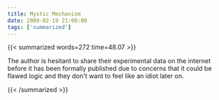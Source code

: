 ```yaml
---
title: Mystic Mechanism
date: 2009-02-19 21:00:00
tags: ['summarized']
---
```


{{< summarized words=272 time=48.07 >}}

The author is hesitant to share their experimental data on the internet before it has been formally published due to concerns that it could be flawed logic and they don't want to feel like an idiot later on.

{{< /summarized >}}